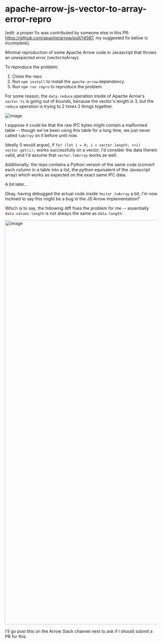 # apache-arrow-js-vector-to-array-error-repro

[edit: a proper fix was contributed by someone else in this PR: https://github.com/apache/arrow/pull/14587, my suggested fix below is incomplete].

Minimal reproduction of some Apache Arrow code in Javascript that throws an unexpected error (vector.toArray).

To reproduce the problem:

1.  Clone the repo
2.  Run `npm install` to install the `apache-arrow` dependency.
3.  Run `npm run repro` to reproduce the problem.

For some reason, the `data.reduce` operation inside of Apache Arrow's `vector.ts` is going out of bounds, because the vector's length is 3, but the `reduce` operation is trying to 2 times 2 things together.

![image](https://user-images.githubusercontent.com/44677/207690807-b50b9ead-f2d5-4a7d-9c0f-3b596aa6923d.png)

I suppose it could be that the raw IPC bytes might contain a malformed table -- though we've been using this table for a long time, we just never called `toArray` on it before until now.

Ideally (I would argue), if `for (let i = 0; i < vector.length; ++i) vector.get(i);` works successfully on a vector, I'd consider the data therein valid, and I'd assume that `vector.toArray` works as well.

Additionally, the repo contains a Python version of the same code (convert each column in a table into a list, the python equivalent of the Javascript array) which works as expected on the exact same IPC data.

   A bit later...

Okay, having debugged the actual code inside `Vector.toArray` a bit, I'm now inclined to say this might be a bug in the JS Arrow implementation?

Which is to say, the following diff fixes the problem for me -- essentially `data.values.length` is not always the same as `data.length`.

<img width="1334" alt="image" src="https://user-images.githubusercontent.com/44677/207720316-35c1e0a1-5a1d-4038-a125-96a7e496f000.png">

I'll go post this on the Arrow Slack channel next to ask if I should submit a PR for this.
